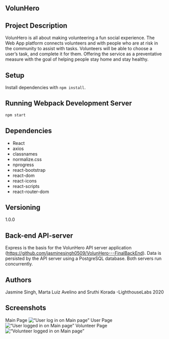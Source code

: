 ## VolunHero
## Project Description
VolunHero is all about making volunteering a fun social experience. The Web App platform connects volunteers and with people who are at risk in the community to assist with tasks. Volunteers will be able to choose a user’s task, and complete it for them. Offering the service as a preventative measure with the goal of helping people stay home and stay healthy.

## Setup

Install dependencies with `npm install`.

## Running Webpack Development Server

```sh
npm start
```

## Dependencies
- React
- axios
- classnames
- normalize.css
- nprogress
- react-bootstrap
- react-dom
- react-icons
- react-scripts
- react-router-dom

## Versioning
1.0.0

## Back-end API-server
Express is the basis for the VolunHero API server application (https://github.com/jasminesingh0509/VolunHero---FinalBackEnd). Data is persisted by the API server using a PostgreSQL database.
Both servers run concurrently.

## Authors
Jasmine Singh, Marta Luiz Avelino and Sruthi Korada -LighthouseLabs 2020

## Screenshots
Main Page ![“User log in on Main page”](https://github.com/Sruthikorada36/volunHero/blob/sruthi/docs/1.png)
User Page ![“User logged in on Main page”](https://github.com/Sruthikorada36/volunHero/blob/sruthi/docs/2.png)
Volunteer Page ![“Volunteer logged in on Main page”](https://github.com/Sruthikorada36/volunHero/blob/sruthi/docs/3.png)
